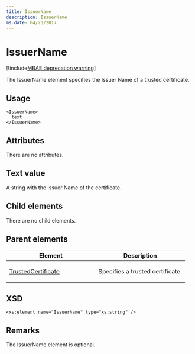 ```yaml
---
title: IssuerName
description: IssuerName
ms.date: 04/20/2017
---
```


# IssuerName

[!include[MBAE deprecation warning](../includes/mbae-deprecation-warning.md)]

The IssuerName element specifies the Issuer Name of a trusted certificate.

## <span id="Usage"></span><span id="usage"></span><span id="USAGE"></span>Usage


``` syntax
<IssuerName>
  text
</IssuerName>
```

## <span id="Attributes"></span><span id="attributes"></span><span id="ATTRIBUTES"></span>Attributes


There are no attributes.

## <span id="Text_value"></span><span id="text_value"></span><span id="TEXT_VALUE"></span>Text value


A string with the Issuer Name of the certificate.

## <span id="Child_elements"></span><span id="child_elements"></span><span id="CHILD_ELEMENTS"></span>Child elements


There are no child elements.

## <span id="Parent_elements"></span><span id="parent_elements"></span><span id="PARENT_ELEMENTS"></span>Parent elements


<table>
<colgroup>
<col width="50%" />
<col width="50%" />
</colgroup>
<thead>
<tr class="header">
<th>Element</th>
<th>Description</th>
</tr>
</thead>
<tbody>
<tr class="odd">
<td><p><a href="trustedcertificate.md" data-raw-source="[TrustedCertificate](trustedcertificate.md)">TrustedCertificate</a></p></td>
<td><p>Specifies a trusted certificate.</p></td>
</tr>
</tbody>
</table>

 

## <span id="XSD"></span><span id="xsd"></span>XSD


``` syntax
<xs:element name="IssuerName" type="xs:string" />
```

## <span id="Remarks"></span><span id="remarks"></span><span id="REMARKS"></span>Remarks


The IssuerName element is optional.

 

 





